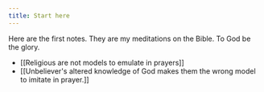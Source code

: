 ```yaml
---
title: Start here
---
```


Here are the first notes. They are my meditations on the Bible.
To God be the glory.

- [[Religious are not models to emulate in prayers]]
- [[Unbeliever's altered knowledge of God makes them the wrong model to imitate in prayer.]]